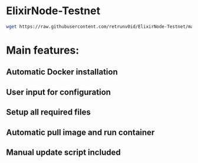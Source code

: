 # ElixirNode-Testnet

   ```bash
wget https://raw.githubusercontent.com/retrunv0id/ElixirNode-Testnet/main/install-testnet.sh && chmod +x install-testnet.sh && ./install-testnet.sh
   ```

# Main features:

## Automatic Docker installation
## User input for configuration
## Setup all required files
## Automatic pull image and run container
## Manual update script included
